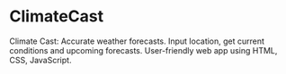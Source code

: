 # ClimateCast
Climate Cast: Accurate weather forecasts. Input location, get current conditions and upcoming forecasts. User-friendly web app using HTML, CSS, JavaScript.
